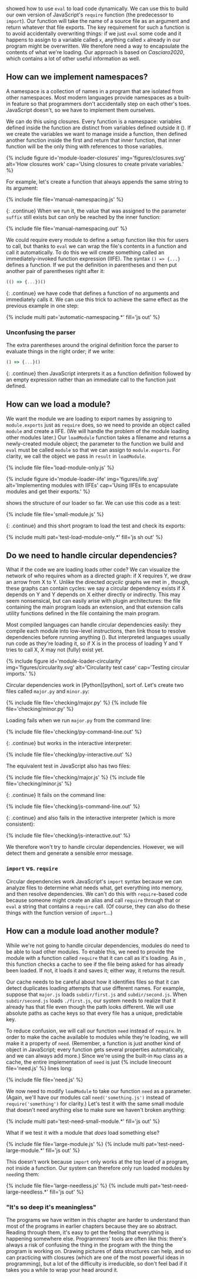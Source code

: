 ---
---

<span x="file-interpolator"></span> showed how to use `eval` to load code dynamically.
We can use this to build our own version of JavaScript's `require` function
(the predecessor to `import`).
Our function will take the name of a source file as an argument
and return whatever that file exports.
The key requirement for such a function is to avoid accidentally overwriting things:
if we just `eval` some code and it happens to assign to a variable called `x`,
anything called `x` already in our program might be overwritten.
We therefore need a way to <span g="encapsulate">encapsulate</span> the contents of what we're loading.
Our approach is based on <cite>Casciaro2020</cite>,
which contains a lot of other useful information as well.

## How can we implement namespaces?

A <span g="namespace">namespace</span> is a collection of names in a program
that are isolated from other namespaces.
Most modern languages provide namespaces as a built-in feature
so that programmers don't accidentally step on each other's toes.
JavaScript doesn't,
so we have to implement them ourselves.

We can do this using <span g="closure">closures</span>.
Every function is a namespace:
variables defined inside the function are distinct from variables defined outside it
(<span f="module-loader-closures"></span>).
If we create the variables we want to manage inside a function,
then defined another function inside the first
and return that <span g="inner_function">inner function</span>,
that inner function will be the only thing with references to those variables.

{% include figure id='module-loader-closures' img='figures/closures.svg' alt='How closures work' cap='Using closures to create private variables.' %}

For example,
let's create a function that always appends the same string to its argument:

{% include file file='manual-namespacing.js' %}

{: .continue}
When we run it,
the value that was assigned to the parameter `suffix` still exists
but can only be reached by the inner function:

{% include file file='manual-namespacing.out' %}

We could require every module to define a setup function like this for users to call,
but thanks to `eval` we can wrap the file's contents in a function and call it automatically.
To do this we will create something called an <span g="iife">immediately-invoked function expression</span> (IIFE).
The syntax `() => {...}` defines a function.
If we put the definition in parentheses and then put another pair of parentheses right after it:

```js
(() => {...})()
```

{: .continue}
we have code that defines a function of no arguments and immediately calls it.
We can use this trick to achieve the same effect as the previous example in one step:

{% include multi pat='automatic-namespacing.*' fill='js out' %}

<div class="callout" markdown="1">

### Unconfusing the parser

The extra parentheses around the original definition force the parser to evaluate things in the right order;
if we write:

```js
() => {...}()
```


{: .continue}
then JavaScript interprets it as a function definition followed by an empty expression
rather than an immediate call to the function just defined.

</div>

## How can we load a module?

We want the module we are loading to export names by assigning to `module.exports` just as `require` does,
so we need to provide an object called `module` and create a IIFE.
(We will handle the problem of the module loading other modules later.)
Our `loadModule` function takes a filename and returns a newly-created module object;
the parameter to the function we build and `eval` must be called `module` so that we can assign to `module.exports`.
For clarity,
we call the object we pass in `result` in `loadModule`.

{% include file file='load-module-only.js' %}

{% include figure id='module-loader-iife' img='figures/iife.svg' alt='Implementing modules with IIFEs' cap='Using IIFEs to encapsulate modules and get their exports.' %}

<span f="module-loader-iife"></span> shows the structure of our loader so far.
We can use this code as a test:

{% include file file='small-module.js' %}

{: .continue}
and this short program to load the test and check its exports:

{% include multi pat='test-load-module-only.*' fill='js sh out' %}

## Do we need to handle circular dependencies?

What if the code we are loading loads other code?
We can visualize the network of who requires whom as a <span g="directed_graph">directed graph</span>:
if X requires Y,
we draw an arrow from X to Y.
Unlike the directed *acyclic* graphs we met in <span x="build-manager"></span>,
though,
these graphs can contain cycles:
we say a <span g="circular_dependency">circular dependency</span> exists
if X depends on Y and Y depends on X
either directly or indirectly.
This may seem nonsensical,
but can easily arise with <span g="plugin_architecture">plugin architectures</span>:
the file containing the main program loads an extension,
and that extension calls utility functions defined in the file containing the main program.

Most compiled languages can handle circular dependencies easily:
they compile each module into low-level instructions,
then link those to resolve dependencies before running anything
(<span f="module-loader-circularity"></span>).
But interpreted languages usually run code as they're loading it,
so if X is in the process of loading Y and Y tries to call X,
X may not (fully) exist yet.

{% include figure id='module-loader-circularity' img='figures/circularity.svg' alt='Circularity test case' cap='Testing circular imports.' %}

Circular dependencies work in [Python][python], sort of.
Let's create two files called `major.py` and `minor.py`:

{% include file file='checking/major.py' %}
{% include file file='checking/minor.py' %}

Loading fails when we run `major.py` from the command line:

{% include file file='checking/py-command-line.out' %}

{: .continue}
but works in the interactive interpreter:

{% include file file='checking/py-interactive.out' %}

The equivalent test in JavaScript also has two files:

{% include file file='checking/major.js' %}
{% include file file='checking/minor.js' %}

{: .continue}
It fails on the command line:

{% include file file='checking/js-command-line.out' %}

{: .continue}
and also fails in the interactive interpreter
(which is more consistent):

{% include file file='checking/js-interactive.out' %}

We therefore won't try to handle circular dependencies.
However,
we will detect them and generate a sensible error message.

<div class="callout" markdown="1">

### `import` vs. `require`

Circular dependencies work JavaScript's `import` syntax
because we can analyze files to determine what needs what,
get everything into memory,
and then resolve dependencies.
We can't do this with `require`-based code
because someone might create an <span g="alias">alias</span>
and call `require` through that
or `eval` a string that contains a `require` call.
(Of course, they can also do these things with the function version of `import`…)

</div>

## How can a module load another module?

While we're not going to handle circular dependencies,
modules do need to be able to load other modules.
To enable this,
we need to provide the module with a function called `require`
that it can call as it's loading.
As in <span x="file-interpolator"></span>,
this function checks a cache
to see if the file being asked for has already been loaded.
If not, it loads it and saves it;
either way, it returns the result.

Our cache needs to be careful about how it identifies files
so that it can detect duplicates loading attempts that use different names.
For example,
suppose that `major.js` loads `subdir/first.js` and `subdir/second.js`.
When `subdir/second.js` loads `./first.js`,
our system needs to realize that it already has that file
even though the path looks different.
We will use <span g="absolute_path">absolute paths</span> as cache keys
so that every file has a unique, predictable key.

To reduce confusion,
we will call our function `need` instead of `require`.
In order to make the cache available to modules while they're loading,
we will make it a property of `need`.
(Remember,
a function is just another kind of object in JavaScript;
every function gets several properties automatically,
and we can always add more.)
Since we're using the built-in `Map` class as a cache,
the entire implementation of `need` is just {% include linecount file='need.js' %} lines long:

{% include file file='need.js' %}

We now need to modify `loadModule` to take our function `need` as a parameter.
(Again, we'll have our modules call `need('something.js')` instead of `require('something')` for clarity.)
Let's test it with the same small module that doesn't need anything else to make sure we haven't broken anything:

{% include multi pat='test-need-small-module.*' fill='js out' %}

What if we test it with a module that *does* load something else?

{% include file file='large-module.js' %}
{% include multi pat='test-need-large-module.*' fill='js out' %}

This doesn't work because `import` only works at the top level of a program,
not inside a function.
Our system can therefore only run loaded modules by `need`ing them:

{% include file file='large-needless.js' %}
{% include multi pat='test-need-large-needless.*' fill='js out' %}

<div class="callout" markdown="1">

### "It's so deep it's meaningless"

The programs we have written in this chapter are harder to understand
than most of the programs in earlier chapters
because they are so abstract.
Reading through them,
it's easy to get the feeling that everything is happening somewhere else.
Programmers' tools are often like this:
there's always a risk of confusing the thing in the program
with the thing the program is working on.
Drawing pictures of data structures can help,
and so can practicing with closures
(which are one of the most powerful ideas in programming),
but a lot of the difficulty is irreducible,
so don't feel bad if it takes you a while to wrap your head around it.

</div>